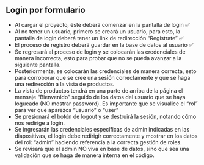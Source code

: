 ## Login por formulario

- Al cargar el proyecto, éste deberá comenzar en la pantalla de login   ✅
- Al no tener un usuario, primero se creará un usuario, para esto, la pantalla de login deberá tener un link de redirección “Regístrate” ✅
- El proceso de registro deberá guardar en la base de datos al usuario  ✅
- Se regresará al proceso de login y se colocarán las credenciales de manera incorrecta, esto para probar que no se pueda avanzar a la siguiente pantalla. 
- Posteriormente, se colocarán las credenciales de manera correcta, esto para corroborar que se cree una sesión correctamente y que se haga una redirección a la vista de productos.
- La vista de productos tendrá en una parte de arriba de la página el mensaje “Bienvenido” seguido de los datos del usuario que se haya logueado (NO mostrar password). Es importante que se visualice el “rol” para ver que aparezca “usuario” o “user”
- Se presionará el botón de logout y se destruirá la sesión, notando cómo nos redirige a login.
- Se ingresarán las credenciales específicas de admin indicadas en las diapositivas, el login debe redirigir correctamente y mostrar en los datos del rol: “admin” haciendo referencia a la correcta gestión de roles. 
- Se revisará que el admin NO viva en base de datos, sino que sea una validación que se haga de manera interna en el código.

